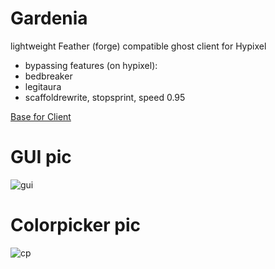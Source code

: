 # Gardenia
lightweight Feather (forge) compatible ghost client for Hypixel

- bypassing features (on hypixel):
- bedbreaker
- legitaura
- scaffoldrewrite, stopsprint, speed 0.95

[Base for Client](https://github.com/Kopamed/Galacticc)

# GUI pic
![gui](https://cdn.discordapp.com/attachments/1031224600912199681/1060881527535325265/image.png)
# Colorpicker pic
![cp](https://cdn.discordapp.com/attachments/1031224600912199681/1060882389754187816/image.png)

